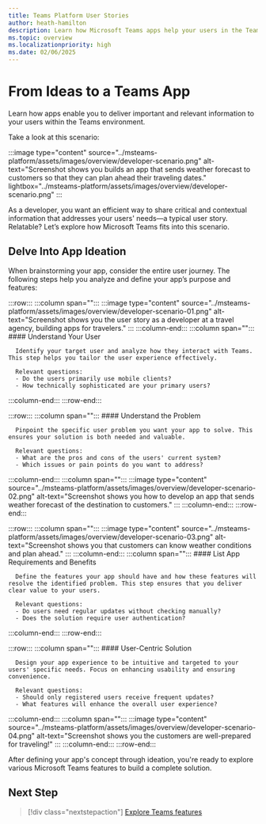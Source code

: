 ```yaml
---
title: Teams Platform User Stories
author: heath-hamilton
description: Learn how Microsoft Teams apps help your users in the Teams environment. Know about the user problems, app requirements, benefits, and user-centric solutions.
ms.topic: overview
ms.localizationpriority: high
ms.date: 02/06/2025
---
```


# From Ideas to a Teams App

Learn how apps enable you to deliver important and relevant information to your users within the Teams environment.

Take a look at this scenario:

:::image type="content" source="../msteams-platform/assets/images/overview/developer-scenario.png" alt-text="Screenshot shows you builds an app that sends weather forecast to customers so that they can plan ahead their traveling dates." lightbox="../msteams-platform/assets/images/overview/developer-scenario.png" :::

As a developer, you want an efficient way to share critical and contextual information that addresses your users' needs—a typical user story. Relatable? Let’s explore how Microsoft Teams fits into this scenario.

## Delve Into App Ideation

When brainstorming your app, consider the entire user journey. The following steps help you analyze and define your app’s purpose and features:

:::row:::
   :::column span="":::
      :::image type="content" source="../msteams-platform/assets/images/overview/developer-scenario-01.png" alt-text="Screenshot shows you the user story as a developer at a travel agency, building apps for travelers." :::
   :::column-end:::
   :::column span="":::
      #### Understand Your User

      Identify your target user and analyze how they interact with Teams. This step helps you tailor the user experience effectively.

      Relevant questions:
      - Do the users primarily use mobile clients?
      - How technically sophisticated are your primary users?
   :::column-end:::
:::row-end:::

:::row:::
   :::column span="":::
      #### Understand the Problem

      Pinpoint the specific user problem you want your app to solve. This ensures your solution is both needed and valuable.

      Relevant questions:
      - What are the pros and cons of the users' current system?
      - Which issues or pain points do you want to address?
   :::column-end:::
   :::column span="":::
      :::image type="content" source="../msteams-platform/assets/images/overview/developer-scenario-02.png" alt-text="Screenshot shows you how to develop an app that sends weather forecast of the destination to customers." :::
   :::column-end:::
:::row-end:::

:::row:::
   :::column span="":::
      :::image type="content" source="../msteams-platform/assets/images/overview/developer-scenario-03.png" alt-text="Screenshot shows you that customers can know weather conditions and plan ahead." :::
   :::column-end:::
   :::column span="":::
      #### List App Requirements and Benefits

      Define the features your app should have and how these features will resolve the identified problem. This step ensures that you deliver clear value to your users.

      Relevant questions:
      - Do users need regular updates without checking manually?
      - Does the solution require user authentication?
   :::column-end:::
:::row-end:::

:::row:::
   :::column span="":::
      #### User-Centric Solution

      Design your app experience to be intuitive and targeted to your users' specific needs. Focus on enhancing usability and ensuring convenience.

      Relevant questions:
      - Should only registered users receive frequent updates?
      - What features will enhance the overall user experience?
   :::column-end:::
   :::column span="":::
      :::image type="content" source="../msteams-platform/assets/images/overview/developer-scenario-04.png" alt-text="Screenshot shows you the customers are well-prepared for traveling!" :::
   :::column-end:::
:::row-end:::

After defining your app's concept through ideation, you're ready to explore various Microsoft Teams features to build a complete solution.

## Next Step

> [!div class="nextstepaction"]
> [Explore Teams features](overview-explore.md)